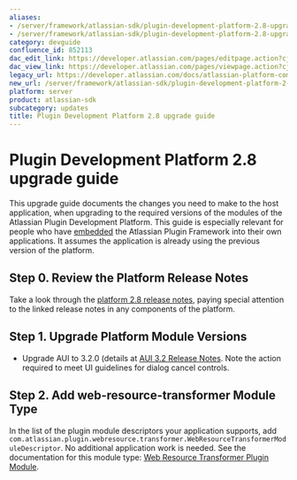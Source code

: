 ```yaml
---
aliases:
- /server/framework/atlassian-sdk/plugin-development-platform-2.8-upgrade-guide-852113.html
- /server/framework/atlassian-sdk/plugin-development-platform-2.8-upgrade-guide-852113.md
category: devguide
confluence_id: 852113
dac_edit_link: https://developer.atlassian.com/pages/editpage.action?cjm=wozere&pageId=852113
dac_view_link: https://developer.atlassian.com/pages/viewpage.action?cjm=wozere&pageId=852113
legacy_url: https://developer.atlassian.com/docs/atlassian-platform-common-components/about-the-platform/plugin-development-platform-2-8-release-notes/plugin-development-platform-2-8-upgrade-guide
new_url: /server/framework/atlassian-sdk/plugin-development-platform-2-8-upgrade-guide
platform: server
product: atlassian-sdk
subcategory: updates
title: Plugin Development Platform 2.8 upgrade guide
---
```

# Plugin Development Platform 2.8 upgrade guide

This upgrade guide documents the changes you need to make to the host application, when upgrading to the required versions of the modules of the Atlassian Plugin Development Platform. This guide is especially relevant for people who have [embedded](/server/framework/atlassian-sdk/embedding-the-plugin-framework) the Atlassian Plugin Framework into their own applications. It assumes the application is already using the previous version of the platform.

## Step 0. Review the Platform Release Notes

Take a look through the <a href="/pages/createpage.action?spaceKey=PLUGINFRAMEWORK&amp;title=Plugin+Development+Platform+2.8+Release+Notes" class="createlink">platform 2.8 release notes</a>, paying special attention to the linked release notes in any components of the platform.

## Step 1. Upgrade Platform Module Versions

-   Upgrade AUI to 3.2.0 (details at [AUI 3.2 Release Notes](https://developer.atlassian.com/display/AUI/AUI+3.2+Release+Notes). Note the action required to meet UI guidelines for dialog cancel controls.

## Step 2. Add web-resource-transformer Module Type

In the list of the plugin module descriptors your application supports, add `com.atlassian.plugin.webresource.transformer.WebResourceTransformerModuleDescriptor`. No additional application work is needed. See the documentation for this module type: [Web Resource Transformer Plugin Module](/server/framework/atlassian-sdk/web-resource-transformer-plugin-module).











































































































































































































































































































